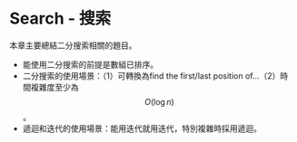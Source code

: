 # Search - 搜索

本章主要總結二分搜索相關的題目。

- 能使用二分搜索的前提是數組已排序。
- 二分搜索的使用場景：（1）可轉換為find the first/last position of...（2）時間複雜度至少為$$O(\log n)$$。
- 遞迴和迭代的使用場景：能用迭代就用迭代，特別複雜時採用遞迴。
